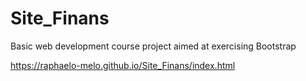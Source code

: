 # Site_Finans
 Basic web development course project aimed at exercising Bootstrap
 
 https://raphaelo-melo.github.io/Site_Finans/index.html

